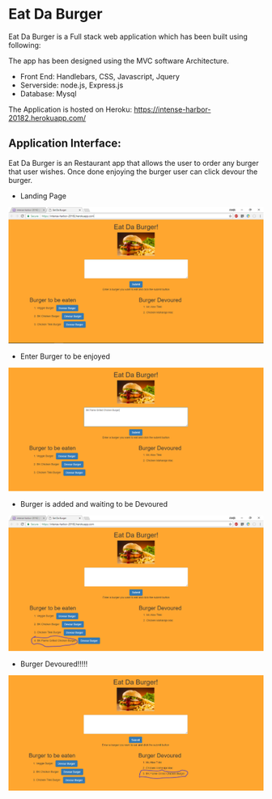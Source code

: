 # Eat Da Burger

Eat Da Burger is a Full stack web application which has been built using following:

The app has been designed using the MVC software Architecture.

* Front End: Handlebars, CSS, Javascript, Jquery
* Serverside: node.js, Express.js
* Database: Mysql

The Application is hosted on Heroku: https://intense-harbor-20182.herokuapp.com/


## Application Interface:

Eat Da Burger is an Restaurant app that allows the user to order any burger that user wishes. Once done enjoying the burger user can click devour the burger.

* Landing Page

![GitHub Logo](public/assets/img/LandingPage.PNG)


* Enter Burger to be enjoyed 

![GitHub Logo](public/assets/img/EnteringBurger.PNG)


* Burger is added and waiting to be Devoured

![GitHub Logo](public/assets/img/burgeradded.PNG)


* Burger Devoured!!!!!

![GitHub Logo](public/assets/img/burgerDevoured.PNG)
